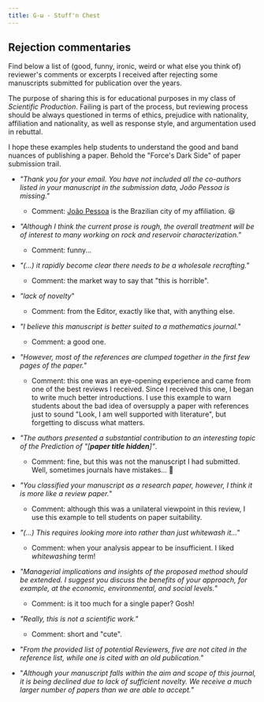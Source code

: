 ```yaml
---
title: G-ω - Stuff'n Chest
---
```


## Rejection commentaries

Find below a list of (good, funny, ironic, weird or what else you think of) reviewer's comments or excerpts I received after rejecting some manuscripts submitted for publication over the years. 

The purpose of sharing this is for educational purposes in my class of _Scientific Production_. Failing is part of the process, but reviewing process should be always questioned in terms of ethics, prejudice with nationality, affiliation and nationality, as well as response style, and argumentation used in rebuttal. 

I hope these examples help students to understand the good and band nuances of publishing a paper. Behold the "Force's Dark Side" of paper submission trail.

- _"Thank you for your email. You have not included all the co-authors listed in your manuscript in the submission data, João Pessoa is missing."_ 
	- Comment: [João Pessoa](https://goo.gl/maps/utMGBMfW1JcA1hCC8) is the Brazilian city of my affiliation. <span> &#128518; </span>

- _"Although I think the current prose is rough, the overall treatment will be of interest to many working on rock and reservoir characterization."_
	- Comment: funny...

- _"(...) it rapidly become clear there needs to be a wholesale recrafting."_
	- Comment: the market way to say that "this is horrible". 

- _"lack of novelty_"
	- Comment: from the Editor, exactly like that, with anything else.

- _"I believe this manuscript is better suited to a mathematics journal._" 
	- Comment: a good one.

- _"However, most of the references are clumped together in the first few pages of the paper."_
	- Comment: this one was an eye-opening experience and came from one of the best reviews I received. Since I received this one, I began to write much better introductions. I use this example to warn students about the bad idea of oversupply a paper with references just to sound "Look, I am well supported with literature", but forgetting to discuss what matters.  

- _"The authors presented a substantial contribution to an interesting topic of the Prediction of "[**paper title hidden**]"_.
	- Comment: fine, but this was not the manuscript I had submitted. Well, sometimes journals have mistakes... <span> &#129488; </span>

- _"You classified your manuscript as a research paper, however, I think it is more like a review paper._"
	- Comment: although this was a unilateral viewpoint in this review, I use this example to tell students on paper suitability.

- _"(...) This requires looking more into rather than just whitewash it..."_
	- Comment: when your analysis appear to be insufficient. I liked _whitewashing_ term!

- _"Managerial implications and insights of the proposed method should be extended. I suggest you discuss the benefits of your approach, for example, at the economic, environmental, and social levels._"
	- Comment: is it too much for a single paper? Gosh!

- _"Really, this is not a scientific work."_
	- Comment: short and "cute".

-  "_From the provided list of potential Reviewers, five are not cited in the reference list, while one is cited with an old publication._"

-  "_Although your manuscript falls within the aim and scope of this journal, it is being declined due to lack of sufficient novelty. We receive a much larger number of papers than we are able to accept._"  
